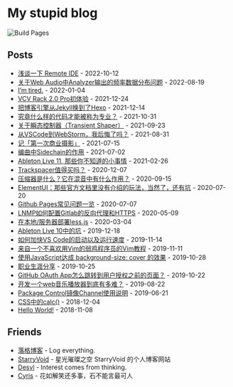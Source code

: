 
# My stupid blog

![Build Pages](https://github.com/jw-12138/jw-12138.github.io/actions/workflows/pages.yml/badge.svg)

## Posts

- [浅谈一下 Remote IDE](https://jw1.dev/2022/10/12/a01.html) - 2022-10-12 
- [关于Web Audio中Analyzer输出的频率数据分布问题](https://jw1.dev/2022/08/19/a01.html) - 2022-08-19 
- [I’m tired.](https://jw1.dev/2022/01/04/im-tired.html) - 2022-01-04 
- [VCV Rack 2.0 Pro初体验](https://jw1.dev/2021/12/24/vcvrack-2-pro-first-glance.html) - 2021-12-24 
- [把博客引擎从Jekyll换到了Hexo](https://jw1.dev/2021/12/14/a01.html) - 2021-12-14 
- [究竟什么样的代码才能被称为专业？](https://jw1.dev/2021/10/31/a01.html) - 2021-10-31 
- [关于瞬态控制器（Transient Shaper）](https://jw1.dev/2021/09/23/a01.html) - 2021-09-23 
- [从VSCode到WebStorm，我后悔了吗？](https://jw1.dev/2021/08/31/a01.html) - 2021-08-31 
- [记「第一次商业摄影」](https://jw1.dev/2021/07/15/a01.html) - 2021-07-15 
- [编曲中Sidechain的作用](https://jw1.dev/2021/07/02/a01.html) - 2021-07-02 
- [Ableton Live 11, 那些你不知道的小事情](https://jw1.dev/2021/02/26/a01.html) - 2021-02-26 
- [Trackspacer值得买吗？](https://jw1.dev/2020/12/07/a01.html) - 2020-12-07 
- [压缩器是什么？它在混音中有什么作用？](https://jw1.dev/2020/09/15/a01.html) - 2020-09-15 
- [ElementUI：那些官方文档里没有介绍的玩法，当然了，还有坑](https://jw1.dev/2020/07/20/a02.html) - 2020-07-20 
- [Github Pages常见问题一览](https://jw1.dev/2020/07/07/a01.html) - 2020-07-07 
- [LNMP如何配置Gitlab的反向代理和HTTPS](https://jw1.dev/2020/05/09/a01.html) - 2020-05-09 
- [在本地/服务器部署less.js](https://jw1.dev/2020/03/04/a01.html) - 2020-03-04 
- [Ableton Live 10中的坑](https://jw1.dev/2019/12/18/a01.html) - 2019-12-18 
- [如何加快VS Code的启动以及运行速度](https://jw1.dev/2019/11/14/a02.html) - 2019-11-14 
- [来自一个不喜欢用Vim的弱鸡程序员的Vim教程](https://jw1.dev/2019/11/11/a01.html) - 2019-11-11 
- [使用JavaScript达成 background-size: cover 的效果](https://jw1.dev/2019/10/28/a03.html) - 2019-10-28 
- [职业生涯分享](https://jw1.dev/2019/10/25/a02.html) - 2019-10-25 
- [GitHub OAuth App怎么跳转到用户授权之前的页面？](https://jw1.dev/2019/10/22/a01.html) - 2019-10-22 
- [开发一个web音乐播放器到底有多难？](https://jw1.dev/2019/08/22/a01.html) - 2019-08-22 
- [Package Control镜像Channel使用说明](https://jw1.dev/2019/06/21/a01.html) - 2019-06-21 
- [CSS中的calc()](https://jw1.dev/2018/12/04/a01.html) - 2018-12-04 
- [Hello World!](https://jw1.dev/2018/11/08/a01.html) - 2018-11-08 

## Friends

- [落格博客](https://www.logcg.com/) - Log everything.  
- [StarryVoid](https://starryvoid.com/) - 星光璀璨之空 StarryVoid 的个人博客网站  
- [Desvl](https://admiraldesvl.github.io) - Interest comes from thinking.  
- [Cyris](https://cyris.moe) - 花如解笑还多事，石不能言最可人  
